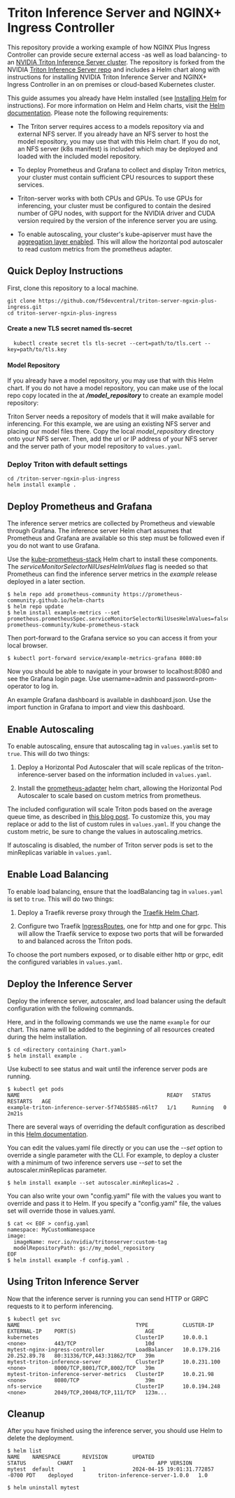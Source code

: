 # Triton Inference Server and NGINX+ Ingress Controller
This repository provide a working example of how NGINX Plus Ingress Controller can provide secure external access -as well as load balancing- to an [NVIDIA Triton Inference Server cluster](https://www.nvidia.com/en-us/ai-data-science/products/triton-inference-server/).  The repository is forked from the NVIDIA [Triton Inference Server repo](https://github.com/triton-inference-server/server) and includes a Helm chart along with instructions for installing NVIDIA Triton Inference Server and NGINX+ Ingress Controller in an on premises or cloud-based Kubernetes cluster.  

This guide assumes you already have Helm installed (see [Installing Helm](#installing-helm) for instructions).  For more information on Helm and Helm charts, visit the [Helm documentation](https://helm.sh/docs/).  Please note the following requirements:

* The Triton server requires access to a models repository via and external NFS server.  If you already have an NFS server to host the model repository, you may use that with this Helm chart. If you do not, an NFS server (k8s manifest) is included which may be deployed and loaded with the included model repository.

* To deploy Prometheus and Grafana to collect and display Triton metrics, your cluster must contain sufficient CPU resources to support these services.

* Triton-server works with both CPUs and GPUs.  To use GPUs for inferencing, your cluster must be configured to contain the desired number of GPU nodes, with support for the NVIDIA driver and CUDA version required by the version of the inference server you are using.

* To enable autoscaling, your cluster's kube-apiserver must have the [aggregation layer
enabled](https://kubernetes.io/docs/tasks/extend-kubernetes/configure-aggregation-layer/).
This will allow the horizontal pod autoscaler to read custom metrics from the prometheus adapter.


## Quick Deploy Instructions

First, clone this repository to a local machine. 
```
git clone https://github.com/f5devcentral/triton-server-ngxin-plus-ingress.git
cd triton-server-ngxin-plus-ingress
```
#### Create a new TLS secret named tls-secret
```
  kubectl create secret tls tls-secret --cert=path/to/tls.cert --key=path/to/tls.key
```
#### Model Repository
If you already have a model repository, you may use that with this Helm chart. If you do not have a model repository, you can make use of the local repo copy located in the at **_/model_repository_** to create an example
model repository:

Triton Server needs a repository of models that it will make available for inferencing. For this example, we are using an existing NFS server and placing our model files there.  Copy the local _model_repository_ directory onto your NFS server.  Then, add the url or IP address of your NFS server and the server path of your
model repository to `values.yaml`.

### Deploy Triton with default settings

```
cd /triton-server-ngxin-plus-ingress
helm install example .
```


<!-- The steps below describe how to set-up a model repository, use Helm to
launch the inference server, and then send inference requests to the
running server. You can access a Grafana endpoint to see real-time
metrics reported by the inference server. -->




## Deploy Prometheus and Grafana

The inference server metrics are collected by Prometheus and viewable
through Grafana. The inference server Helm chart assumes that Prometheus
and Grafana are available so this step must be followed even if you
do not want to use Grafana.

Use the [kube-prometheus-stack](https://github.com/prometheus-community/helm-charts/tree/main/charts/kube-prometheus-stack) Helm chart to install these components. The
*serviceMonitorSelectorNilUsesHelmValues* flag is needed so that
Prometheus can find the inference server metrics in the *example*
release deployed in a later section.

```
$ helm repo add prometheus-community https://prometheus-community.github.io/helm-charts
$ helm repo update
$ helm install example-metrics --set prometheus.prometheusSpec.serviceMonitorSelectorNilUsesHelmValues=false prometheus-community/kube-prometheus-stack
```

Then port-forward to the Grafana service so you can access it from
your local browser.

```
$ kubectl port-forward service/example-metrics-grafana 8080:80
```

Now you should be able to navigate in your browser to localhost:8080
and see the Grafana login page. Use username=admin and
password=prom-operator to log in.

An example Grafana dashboard is available in dashboard.json. Use the
import function in Grafana to import and view this dashboard.

## Enable Autoscaling
To enable autoscaling, ensure that autoscaling tag in `values.yaml`is set to `true`.
This will do two things:

1. Deploy a Horizontal Pod Autoscaler that will scale replicas of the triton-inference-server
based on the information included in `values.yaml`.

2. Install the [prometheus-adapter](https://github.com/prometheus-community/helm-charts/tree/main/charts/prometheus-adapter) helm chart, allowing the Horizontal Pod Autoscaler to scale
based on custom metrics from prometheus.

The included configuration will scale Triton pods based on the average queue time,
as described in [this blog post](https://developer.nvidia.com/blog/deploying-nvidia-triton-at-scale-with-mig-and-kubernetes/#:~:text=Query%20NVIDIA%20Triton%20metrics%20using%20Prometheus). To customize this,
you may replace or add to the list of custom rules in `values.yaml`. If you change
the custom metric, be sure to change the values in autoscaling.metrics.

If autoscaling is disabled, the number of Triton server pods is set to the minReplicas
variable in `values.yaml`.

## Enable Load Balancing
To enable load balancing, ensure that the loadBalancing tag in `values.yaml`
is set to `true`. This will do two things:

1. Deploy a Traefik reverse proxy through the [Traefik Helm Chart](https://github.com/traefik/traefik-helm-chart).

2. Configure two Traefik [IngressRoutes](https://doc.traefik.io/traefik/providers/kubernetes-crd/),
one for http and one for grpc. This will allow the Traefik service to expose two
ports that will be forwarded to and balanced across the Triton pods.

To choose the port numbers exposed, or to disable either http or grpc, edit the
configured variables in `values.yaml`.

## Deploy the Inference Server

Deploy the inference server, autoscaler, and load balancer using the default
configuration with the following commands.

Here, and in the following commands we use the name `example` for our chart.
This name will be added to the beginning of all resources created during the helm
installation.

```
$ cd <directory containing Chart.yaml>
$ helm install example .
```

Use kubectl to see status and wait until the inference server pods are
running.

```
$ kubectl get pods
NAME                                               READY   STATUS    RESTARTS   AGE
example-triton-inference-server-5f74b55885-n6lt7   1/1     Running   0          2m21s
```

There are several ways of overriding the default configuration as
described in this [Helm
documentation](https://helm.sh/docs/using_helm/#customizing-the-chart-before-installing).

You can edit the values.yaml file directly or you can use the *--set*
option to override a single parameter with the CLI. For example, to
deploy a cluster with a minimum of two inference servers use *--set* to
set the autoscaler.minReplicas parameter.

```
$ helm install example --set autoscaler.minReplicas=2 .
```

You can also write your own "config.yaml" file with the values you
want to override and pass it to Helm. If you specify a "config.yaml" file, the
values set will override those in values.yaml.

```
$ cat << EOF > config.yaml
namespace: MyCustomNamespace
image:
  imageName: nvcr.io/nvidia/tritonserver:custom-tag
  modelRepositoryPath: gs://my_model_repository
EOF
$ helm install example -f config.yaml .
```



## Using Triton Inference Server

Now that the inference server is running you can send HTTP or GRPC
requests to it to perform inferencing. 

```
$ kubectl get svc
NAME                                     TYPE           CLUSTER-IP     EXTERNAL-IP    PORT(S)                      AGE
kubernetes                               ClusterIP      10.0.0.1       <none>         443/TCP                      10d
mytest-nginx-ingress-controller          LoadBalancer   10.0.179.216   20.252.89.78   80:31336/TCP,443:31862/TCP   39m
mytest-triton-inference-server           ClusterIP      10.0.231.100   <none>         8000/TCP,8001/TCP,8002/TCP   39m
mytest-triton-inference-server-metrics   ClusterIP      10.0.21.98     <none>         8080/TCP                     39m
nfs-service                              ClusterIP      10.0.194.248   <none>         2049/TCP,20048/TCP,111/TCP   123m...
```
## Cleanup

After you have finished using the inference server, you should use Helm to
delete the deployment.

```
$ helm list
NAME    NAMESPACE       REVISION        UPDATED                                 STATUS          CHART                           APP VERSION
mytest  default         1               2024-04-15 19:01:31.772857 -0700 PDT    deployed        triton-inference-server-1.0.0   1.0        

$ helm uninstall mytest
```